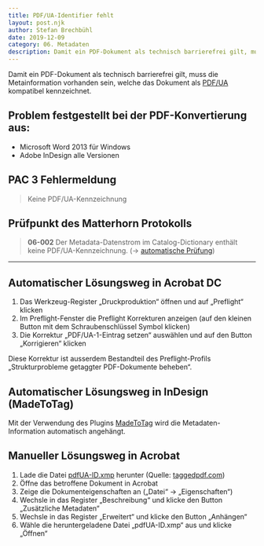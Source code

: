```yaml
---
title: PDF/UA-Identifier fehlt
layout: post.njk
author: Stefan Brechbühl
date: 2019-12-09
category: 06. Metadaten
description: Damit ein PDF-Dokument als technisch barrierefrei gilt, muss die Metainformation vorhanden sein, welche das Dokument als PDF/UA kompatibel kennzeichnet.
---
```


Damit ein PDF-Dokument als technisch barrierefrei gilt, muss die Metainformation vorhanden sein, welche das Dokument als [PDF/UA](/de/glossary/#pdfua) kompatibel kennzeichnet.

## Problem festgestellt bei der PDF-Konvertierung aus:

- Microsoft Word 2013 für Windows
- Adobe InDesign alle Versionen

## PAC 3 Fehlermeldung

> Keine PDF/UA-Kennzeichnung

## Prüfpunkt des Matterhorn Protokolls

> **06-002** Der Metadata-Datenstrom im Catalog-Dictionary enthält keine PDF/UA-Kennzeichnung. (→ [automatische Prüfung](/de/glossary/#automatische-prüfung))

---

## Automatischer Lösungsweg in Acrobat DC

1. Das Werkzeug-Register „Druckproduktion“ öffnen und auf „Preflight“ klicken
2. Im Preflight-Fenster die Preflight Korrekturen anzeigen (auf den kleinen Button mit dem Schraubenschlüssel Symbol klicken)
3. Die Korrektur „PDF/UA-1-Eintrag setzen“ auswählen und auf den Button „Korrigieren“ klicken

Diese Korrektur ist ausserdem Bestandteil des Preflight-Profils „Strukturprobleme getaggter PDF-Dokumente beheben“.

## Automatischer Lösungsweg in InDesign (MadeToTag)

Mit der Verwendung des Plugins [MadeToTag](https://www.axaio.com/doku.php/de:products:madetotag) wird die Metadaten-Information automatisch angehängt.

## Manueller Lösungsweg in Acrobat

1. Lade die Datei [pdfUA-ID.xmp](https://taggedpdf.com/xmp/pdfUA-ID.xmp) herunter (Quelle: [taggedpdf.com](https://taggedpdf.com/508-pdf-help-center/pdfua-identifier-missing/))
2. Öffne das betroffene Dokument in Acrobat
3. Zeige die Dokumenteigenschaften an („Datei“ → „Eigenschaften“)
4. Wechsle in das Register „Beschreibung“ und klicke den Button „Zusätzliche Metadaten“
5. Wechsle in das Register „Erweitert“ und klicke den Button „Anhängen“
6. Wähle die heruntergeladene Datei „pdfUA-ID.xmp“ aus und klicke „Öffnen“
